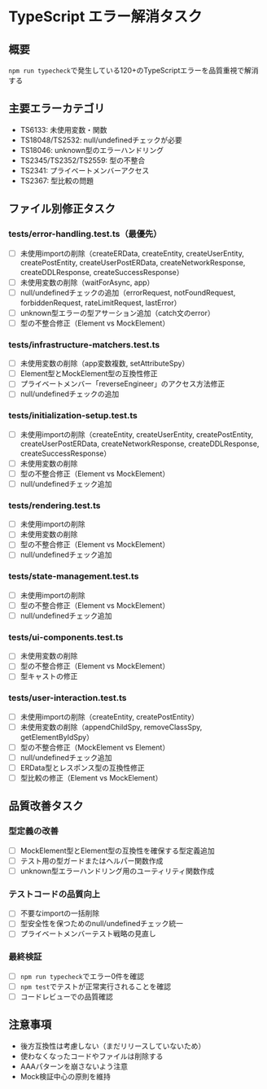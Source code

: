 # TypeScript エラー解消タスク

## 概要
`npm run typecheck`で発生している120+のTypeScriptエラーを品質重視で解消する

## 主要エラーカテゴリ
- TS6133: 未使用変数・関数
- TS18048/TS2532: null/undefinedチェックが必要  
- TS18046: unknown型のエラーハンドリング
- TS2345/TS2352/TS2559: 型の不整合
- TS2341: プライベートメンバーアクセス
- TS2367: 型比較の問題

## ファイル別修正タスク

### tests/error-handling.test.ts（最優先）
- [ ] 未使用importの削除（createERData, createEntity, createUserEntity, createPostEntity, createUserPostERData, createNetworkResponse, createDDLResponse, createSuccessResponse）
- [ ] 未使用変数の削除（waitForAsync, app）
- [ ] null/undefinedチェックの追加（errorRequest, notFoundRequest, forbiddenRequest, rateLimitRequest, lastError）
- [ ] unknown型エラーの型アサーション追加（catch文のerror）
- [ ] 型の不整合修正（Element vs MockElement）

### tests/infrastructure-matchers.test.ts
- [ ] 未使用変数の削除（app変数複数, setAttributeSpy）
- [ ] Element型とMockElement型の互換性修正
- [ ] プライベートメンバー「reverseEngineer」のアクセス方法修正
- [ ] null/undefinedチェックの追加

### tests/initialization-setup.test.ts  
- [ ] 未使用importの削除（createEntity, createUserEntity, createPostEntity, createUserPostERData, createNetworkResponse, createDDLResponse, createSuccessResponse）
- [ ] 未使用変数の削除
- [ ] 型の不整合修正（Element vs MockElement）
- [ ] null/undefinedチェック追加

### tests/rendering.test.ts
- [ ] 未使用importの削除
- [ ] 未使用変数の削除
- [ ] 型の不整合修正（Element vs MockElement）
- [ ] null/undefinedチェック追加

### tests/state-management.test.ts
- [ ] 未使用importの削除
- [ ] 型の不整合修正（Element vs MockElement）
- [ ] null/undefinedチェック追加

### tests/ui-components.test.ts
- [ ] 未使用変数の削除
- [ ] 型の不整合修正（Element vs MockElement）
- [ ] 型キャストの修正

### tests/user-interaction.test.ts
- [ ] 未使用importの削除（createEntity, createPostEntity）
- [ ] 未使用変数の削除（appendChildSpy, removeClassSpy, getElementByIdSpy）
- [ ] 型の不整合修正（MockElement vs Element）
- [ ] null/undefinedチェック追加
- [ ] ERData型とレスポンス型の互換性修正
- [ ] 型比較の修正（Element vs MockElement）

## 品質改善タスク

### 型定義の改善
- [ ] MockElement型とElement型の互換性を確保する型定義追加
- [ ] テスト用の型ガードまたはヘルパー関数作成
- [ ] unknown型エラーハンドリング用のユーティリティ関数作成

### テストコードの品質向上
- [ ] 不要なimportの一括削除
- [ ] 型安全性を保つためのnull/undefinedチェック統一
- [ ] プライベートメンバーテスト戦略の見直し

### 最終検証
- [ ] `npm run typecheck`でエラー0件を確認
- [ ] `npm test`でテストが正常実行されることを確認
- [ ] コードレビューでの品質確認

## 注意事項
- 後方互換性は考慮しない（まだリリースしていないため）  
- 使わなくなったコードやファイルは削除する
- AAAパターンを崩さないよう注意
- Mock検証中心の原則を維持